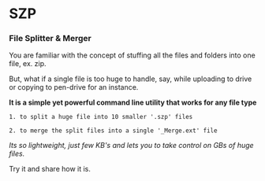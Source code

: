 # SZP
### File Splitter &amp; Merger

<p>You are familiar with the concept of stuffing all the files and folders into one file, ex. zip.</p>
<p>But, what if a single file is too huge to handle, say, while uploading to drive or copying to pen-drive for an instance.</p>


**It is a simple yet powerful command line utility that works for any file type**

    1. to split a huge file into 10 smaller '.szp' files

    2. to merge the split files into a single '_Merge.ext' file

*Its so lightweight, just few KB's and lets you to take control on GBs of huge files.*

Try it and share how it is.
